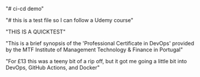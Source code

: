 "# ci-cd demo" 

"# this is a test file so I can follow a Udemy course"

"THIS IS A QUICKTEST"

"This is a brief synopsis of the 'Professional Certificate in DevOps' provided by the MTF Institute of Management Technology & Finance in Portugal"

"For £13 this was a teeny bit of a rip off, but it got me going a little bit into DevOps, GitHub Actions, and Docker"